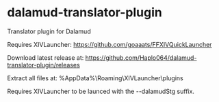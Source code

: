 # dalamud-translator-plugin
Translator plugin for Dalamud

Requires XIVLauncher: https://github.com/goaaats/FFXIVQuickLauncher

Download latest release at: https://github.com/Haplo064/dalamud-translator-plugin/releases

Extract all files at: %AppData%\Roaming\XIVLauncher\plugins

Requires XIVLauncher to be launced with the --dalamudStg suffix.
